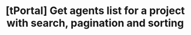 ---
title: '[tPortal] Get agents list for a project with search, pagination and sorting'
excerpt: >-
  Get a paginated list of agents for a specific project with search, sorting and
  balance information.
      
      This endpoint is specifically designed for web management interface and requires:
      - User authentication via access token
      - User must have access to the specified project
      
      Features:
      - Search agents by name or description
      - Sort by last update time or total balance in USD
      - Pagination support
      - Balance calculation in USD for each agent
api:
  file: openapi.json
  operationId: Projects-get_project_agents_web
hidden: false
---